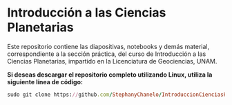 # Introducción a las Ciencias Planetarias
Este repositorio contiene las diapositivas, notebooks y demás material, correspondiente a la sección práctica, del curso de Introducción a las Ciencias Planetarias, impartido en la Licenciatura de Geociencias, UNAM.

**Si deseas descargar el repositorio completo utilizando Linux, utiliza la siguiente línea de código:**

```ruby
sudo git clone https://github.com/StephanyChanelo/IntroduccionCienciasPlanetarias.git
```
